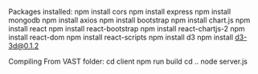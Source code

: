 Packages installed:
npm install cors
npm install express
npm install mongodb
npm install axios
npm install bootstrap
npm install chart.js
npm install react
npm install react-bootstrap
npm install react-chartjs-2
npm install react-dom
npm install react-scripts
npm install d3
npm install d3-3d@0.1.2

Compiling
From VAST folder:
cd client
npm run build
cd ..
node server.js
